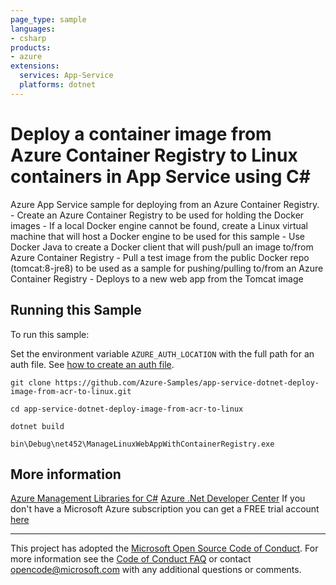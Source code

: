 ```yaml
---
page_type: sample
languages:
- csharp
products:
- azure
extensions:
  services: App-Service
  platforms: dotnet
---
```


# Deploy a container image from Azure Container Registry to Linux containers in App Service using C# #

 Azure App Service sample for deploying from an Azure Container Registry.
    - Create an Azure Container Registry to be used for holding the Docker images
    - If a local Docker engine cannot be found, create a Linux virtual machine that will host a Docker engine
        to be used for this sample
    - Use Docker Java to create a Docker client that will push/pull an image to/from Azure Container Registry
    - Pull a test image from the public Docker repo (tomcat:8-jre8) to be used as a sample for pushing/pulling
        to/from an Azure Container Registry
    - Deploys to a new web app from the Tomcat image


## Running this Sample ##

To run this sample:

Set the environment variable `AZURE_AUTH_LOCATION` with the full path for an auth file. See [how to create an auth file](https://github.com/Azure/azure-libraries-for-net/blob/master/AUTH.md).

    git clone https://github.com/Azure-Samples/app-service-dotnet-deploy-image-from-acr-to-linux.git

    cd app-service-dotnet-deploy-image-from-acr-to-linux

    dotnet build

    bin\Debug\net452\ManageLinuxWebAppWithContainerRegistry.exe

## More information ##

[Azure Management Libraries for C#](https://github.com/Azure/azure-sdk-for-net/tree/Fluent)
[Azure .Net Developer Center](https://azure.microsoft.com/en-us/develop/net/)
If you don't have a Microsoft Azure subscription you can get a FREE trial account [here](http://go.microsoft.com/fwlink/?LinkId=330212)

---

This project has adopted the [Microsoft Open Source Code of Conduct](https://opensource.microsoft.com/codeofconduct/). For more information see the [Code of Conduct FAQ](https://opensource.microsoft.com/codeofconduct/faq/) or contact [opencode@microsoft.com](mailto:opencode@microsoft.com) with any additional questions or comments.